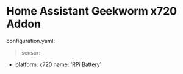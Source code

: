 # Home Assistant Geekworm x720 Addon

configuration.yaml:

> sensor:
  - platform: x720
    name: 'RPi Battery'

